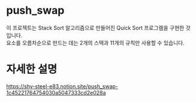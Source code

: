 # push_swap
이 프로젝트는 Stack Sort 알고리즘으로 만들어진 Quick Sort 프로그램을 구현한 것입니다.  
요소를 오름차순으로 만드는 데는 2개의 스택과 11개의 규칙만 사용할 수 있습니다.

# 자세한 설명
https://shy-steel-e83.notion.site/push_swap-1c45221764754030a5047333cd2e028a
